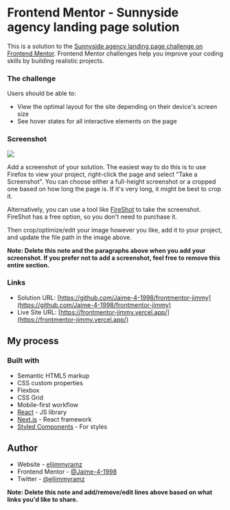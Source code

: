 # Frontend Mentor - Sunnyside agency landing page solution

This is a solution to the [Sunnyside agency landing page challenge on Frontend Mentor](https://www.frontendmentor.io/challenges/sunnyside-agency-landing-page-7yVs3B6ef). Frontend Mentor challenges help you improve your coding skills by building realistic projects.


### The challenge

Users should be able to:

- View the optimal layout for the site depending on their device's screen size
- See hover states for all interactive elements on the page

### Screenshot

![](./screenshot.jpg)

Add a screenshot of your solution. The easiest way to do this is to use Firefox to view your project, right-click the page and select "Take a Screenshot". You can choose either a full-height screenshot or a cropped one based on how long the page is. If it's very long, it might be best to crop it.

Alternatively, you can use a tool like [FireShot](https://getfireshot.com/) to take the screenshot. FireShot has a free option, so you don't need to purchase it.

Then crop/optimize/edit your image however you like, add it to your project, and update the file path in the image above.

**Note: Delete this note and the paragraphs above when you add your screenshot. If you prefer not to add a screenshot, feel free to remove this entire section.**

### Links

- Solution URL: [https://github.com/Jaime-4-1998/frontmentor-jimmy](https://github.com/Jaime-4-1998/frontmentor-jimmy)
- Live Site URL: [https://frontmentor-jimmy.vercel.app/](https://frontmentor-jimmy.vercel.app/)

## My process

### Built with

- Semantic HTML5 markup
- CSS custom properties
- Flexbox
- CSS Grid
- Mobile-first workflow
- [React](https://reactjs.org/) - JS library
- [Next.js](https://nextjs.org/) - React framework
- [Styled Components](https://styled-components.com/) - For styles



## Author

- Website - [eljimmyramz](https://jaime-4-1998.github.io/Jaime-Ramirez/)
- Frontend Mentor - [@Jaime-4-1998](https://www.frontendmentor.io/profile/Jaime-4-1998)
- Twitter - [@eljimmyramz](https://twitter.com/eljimmyramz)

**Note: Delete this note and add/remove/edit lines above based on what links you'd like to share.**
